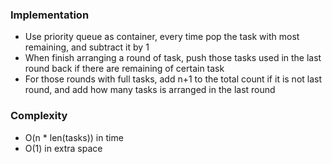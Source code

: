 ### Implementation
- Use priority queue as container, every time pop the task with most remaining, and subtract it by 1
- When finish arranging a round of task, push those tasks used in the last round back if there are remaining of certain task
- For those rounds with full tasks, add n+1 to the total count if it is not last round, and add how many tasks is arranged in the last round
​
### Complexity
- O(n * len(tasks)) in time
- O(1) in extra space
​
​